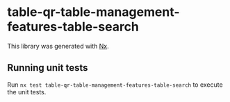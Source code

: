 # table-qr-table-management-features-table-search

This library was generated with [Nx](https://nx.dev).

## Running unit tests

Run `nx test table-qr-table-management-features-table-search` to execute the unit tests.
